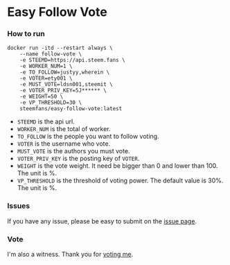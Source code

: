 # Easy Follow Vote

### How to run

```
docker run -itd --restart always \
    --name follow-vote \
    -e STEEMD=https://api.steem.fans \
    -e WORKER_NUM=1 \
    -e TO_FOLLOW=justyy,wherein \
    -e VOTER=ety001 \
    -e MUST_VOTE=ldsn001,steemit \
    -e VOTER_PRIV_KEY=5J****** \
    -e WEIGHT=50 \
    -e VP_THRESHOLD=30 \
    steemfans/easy-follow-vote:latest
```

* `STEEMD` is the api url.
* `WORKER_NUM` is the total of worker.
* `TO_FOLLOW` is the people you want to follow voting.
* `VOTER` is the username who vote.
* `MUST_VOTE` is the authors you must vote.
* `VOTER_PRIV_KEY` is the posting key of `VOTER`.
* `WEIGHT` is the vote weight. It need be bigger than 0 and lower than 100. The unit is %.
* `VP_THRESHOLD` is the threshold of voting power. The default value is 30%. The unit is %.

### Issues
If you have any issue, please be easy to submit on the [issue page](https://github.com/steemfans/easy-follow-vote/issues).

### Vote
I'm also a witness. Thank you for [voting me](https://steemlogin.com/sign/account-witness-vote?witness=ety001&approve=1).

